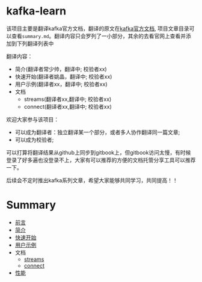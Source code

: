 # kafka-learn

该项目主要是翻译kafka官方文档，翻译的原文在[kafka官方文档](http://kafka.apache.org/),
项目文章目录可以查看`summary.md`。翻译内容只会罗列了一小部分，其余的去看官网上查看并添加到下列翻译列表中

翻译内容：

* 简介(翻译者常少帅，翻译中; 校验者xx)
* 快速开始(翻译者姚晶，翻译中; 校验者xx)
* 用户示例(翻译者xx，翻译中; 校验者xx)
* 文档
	* streams(翻译者xx,翻译中; 校验者xx)
	* connect(翻译者xx,翻译中; 校验者xx)


欢迎大家参与该项目：

* 可以成为翻译者：独立翻译某一个部分，或者多人协作翻译同一篇文章;
* 可以成为校验者;

可以打算将翻译结果从github上同步到gitbook上，但gitbook访问太慢，有时候登录了好多遍也没登录不上，大家有可以推荐的方便的文档托管分享工具可以推荐一下。

后续会不定时推出kafka系列文章，希望大家能够共同学习，共同提高！！

# Summary
* [前言](README.md)
* [简介](intro.md)
* [快速开始](quickStart.md)
* [用户示例](useCase.md)
* 文档
	* [streams](documentation/kafkaStreams.md)
	* [connect](documentation/kafkaConnect.md)
* [性能](performance.md)
